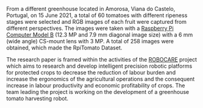 From a different greenhouse located in Amorosa, Viana do Castelo, Portugal, on 15 June 2021, a total of 60 tomatoes with different ripeness stages were selected and RGB images of each fruit were captured from different perspectives. The images were taken with a [Raspberry Pi Computer Model B](https://www.raspberrypi.com/products/raspberry-pi-4-model-b/)  (12.3 MP and 7.9 mm diagonal image size) with a 6 mm (wide angle) CS-mount lens with 3 MP. A total of 258 images were obtained, which made the RpiTomato Dataset.

The research paper is framed within the activities of the [ROBOCARE](https://www.inesctec.pt/en/projects/robocare##intro) project which aims to research and develop intelligent precision robotic platforms for protected crops to decrease the reduction of labour burden and increase the ergonomics of the agricultural operations and the consequent increase in labour productivity and economic profitability of crops. The team leading the project is working on the development of a greenhouse tomato harvesting robot.
